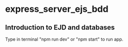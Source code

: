 # express_server_ejs_bdd

## Introduction to EJD and databases

Type in terminal "npm run dev" or "npm start" to run app.
